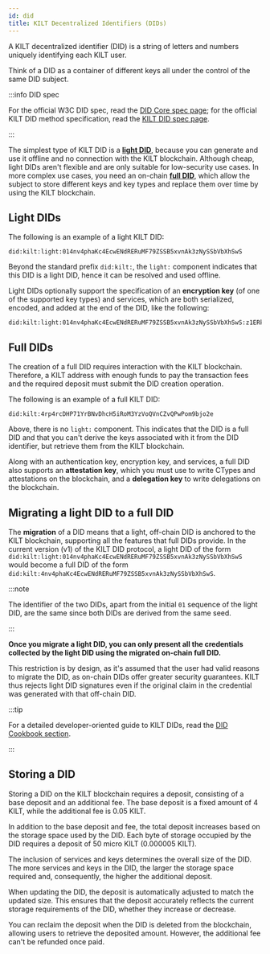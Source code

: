 ```yaml
---
id: did
title: KILT Decentralized Identifiers (DIDs)
---
```


A KILT decentralized identifier (DID) is a string of letters and numbers uniquely identifying each KILT user.

Think of a DID as a container of different keys all under the control of the same DID subject.

:::info DID spec

For the official W3C DID spec, read the [DID Core spec page](https://www.w3.org/TR/did-core/); for the official KILT DID method specification, read the [KILT DID spec page](https://github.com/KILTprotocol/spec-kilt-did).

:::

The simplest type of KILT DID is a **[light DID](#light-dids)**, because you can generate and use it offline and no connection with the KILT blockchain.
Although cheap, light DIDs aren't flexible and are only suitable for low-security use cases.
In more complex use cases, you need an on-chain **[full DID](#full-dids)**, which allow the subject to store different keys and key types and replace them over time by using the KILT blockchain.

## Light DIDs

The following is an example of a light KILT DID:

```
did:kilt:light:014nv4phaKc4EcwENdRERuMF79ZSSB5xvnAk3zNySSbVbXhSwS
```

Beyond the standard prefix `did:kilt:`, the `light:` component indicates that this DID is a light DID, hence it can be resolved and used offline.

<!-- TODO: What is a service? -->

Light DIDs optionally support the specification of an **encryption key** (of one of the supported key types) and services, which are both serialized, encoded, and added at the end of the DID, like the following:

```
did:kilt:light:014nv4phaKc4EcwENdRERuMF79ZSSB5xvnAk3zNySSbVbXhSwS:z1ERkVVjngcarMbJn6YssB1PYULescQneSSEfCTJwYbzT2aK8fzH5WPsp3G4UVuLWWfsTayketnFV74YCnyboHBUvqEs6J8jdYY5dK2XeqCCs653Sf9XVH4RN2WvPrDFZXzzKf3KigvcaE7kkaEwLZvcas3U1M2ZDZCajDG71winwaRNrDtcqkJL9V6Q5yKNWRacw7hJ58d
```

## Full DIDs

The creation of a full DID requires interaction with the KILT blockchain.
Therefore, a KILT address with enough funds to pay the transaction fees and the required deposit must submit the DID creation operation.

The following is an example of a full KILT DID:

```
did:kilt:4rp4rcDHP71YrBNvDhcH5iRoM3YzVoQVnCZvQPwPom9bjo2e
```

Above, there is no `light:` component.
This indicates that the DID is a full DID and that you can't derive the keys associated with it from the DID identifier, but retrieve them from the KILT blockchain.

Along with an authentication key, encryption key, and services, a full DID also supports an **attestation key**, which you must use to write CTypes and attestations on the blockchain, and a **delegation key** to write delegations on the blockchain.

## Migrating a light DID to a full DID

The **migration** of a DID means that a light, off-chain DID is anchored to the KILT blockchain, supporting all the features that full DIDs provide.
In the current version (v1) of the KILT DID protocol, a light DID of the form `did:kilt:light:014nv4phaKc4EcwENdRERuMF79ZSSB5xvnAk3zNySSbVbXhSwS` would become a full DID of the form `did:kilt:4nv4phaKc4EcwENdRERuMF79ZSSB5xvnAk3zNySSbVbXhSwS`.

:::note

The identifier of the two DIDs, apart from the initial `01` sequence of the light DID, are the same since both DIDs are derived from the same seed.

:::

**Once you migrate a light DID, you can only present all the credentials collected by the light DID using the migrated on-chain full DID.**

This restriction is by design, as it's assumed that the user had valid reasons to migrate the DID, as on-chain DIDs offer greater security guarantees.
KILT thus rejects light DID signatures even if the original claim in the credential was generated with that off-chain DID.

:::tip

For a detailed developer-oriented guide to KILT DIDs, read the [DID Cookbook section](../develop/01_sdk/02_cookbook/01_dids/01_light_did_creation.md).

:::

## Storing a DID

Storing a DID on the KILT blockchain requires a deposit, consisting of a base deposit and an additional fee. The base deposit is a fixed amount of 4 KILT, while the additional fee is 0.05 KILT.

In addition to the base deposit and fee, the total deposit increases based on the storage space used by the DID. Each byte of storage occupied by the DID requires a deposit of 50 micro KILT (0.000005 KILT).

The inclusion of services and keys determines the overall size of the DID. The more services and keys in the DID, the larger the storage space required and, consequently, the higher the additional deposit.

When updating the DID, the deposit is automatically adjusted to match the updated size. This ensures that the deposit accurately reflects the current storage requirements of the DID, whether they increase or decrease.

You can reclaim the deposit when the DID is deleted from the blockchain, allowing users to retrieve the deposited amount. However, the additional fee can't be refunded once paid.